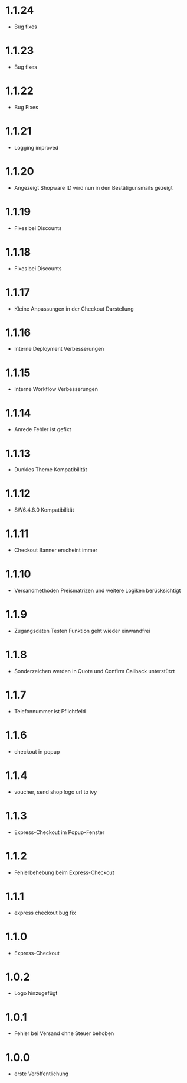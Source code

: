 # 1.1.24
- Bug fixes
# 1.1.23
- Bug fixes
# 1.1.22
- Bug Fixes
# 1.1.21
- Logging improved
# 1.1.20
- Angezeigt Shopware ID wird nun in den Bestätigunsmails gezeigt
# 1.1.19
- Fixes bei Discounts
# 1.1.18
- Fixes bei Discounts
# 1.1.17
- Kleine Anpassungen in der Checkout Darstellung
# 1.1.16
- Interne Deployment Verbesserungen
# 1.1.15
- Interne Workflow Verbesserungen
# 1.1.14
- Anrede Fehler ist gefixt
# 1.1.13
- Dunkles Theme Kompatibilität
# 1.1.12
- SW6.4.6.0 Kompatibilität
# 1.1.11
- Checkout Banner erscheint immer
# 1.1.10
- Versandmethoden Preismatrizen und weitere Logiken berücksichtigt
# 1.1.9
- Zugangsdaten Testen Funktion geht wieder einwandfrei
# 1.1.8
- Sonderzeichen werden in Quote und Confirm Callback unterstützt
# 1.1.7
- Telefonnummer ist Pflichtfeld
# 1.1.6
- checkout in popup
# 1.1.4
- voucher, send shop logo url to ivy
# 1.1.3
- Express-Checkout im Popup-Fenster
# 1.1.2
- Fehlerbehebung beim Express-Checkout
# 1.1.1
- express checkout bug fix
# 1.1.0
- Express-Checkout
# 1.0.2
- Logo hinzugefügt
# 1.0.1
- Fehler bei Versand ohne Steuer behoben
# 1.0.0
- erste Veröffentlichung
